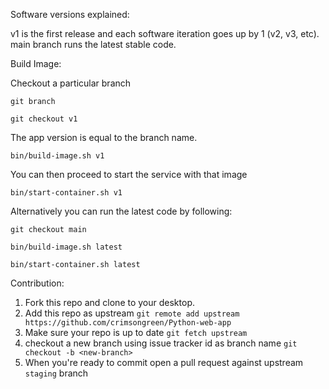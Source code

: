Software versions explained:

v1 is the first release and each software iteration goes up
by 1 (v2, v3, etc). main branch runs the latest stable code.

Build Image:

Checkout a particular branch

`git branch`

`git checkout v1`

The app version is equal to the branch name. 

`bin/build-image.sh v1`   

You can then proceed to start the service with that image

`bin/start-container.sh v1`

Alternatively you can run the latest code by following:

`git checkout main`

`bin/build-image.sh latest`

`bin/start-container.sh latest`


Contribution:
1. Fork this repo and clone to your desktop.
2. Add this repo as upstream
`git remote add upstream https://github.com/crimsongreen/Python-web-app`
3. Make sure your repo is up to date
`git fetch upstream`
4. checkout a new branch using issue tracker id as branch name
`git checkout -b <new-branch>`
5. When you're ready to commit
open a pull request against upstream `staging` branch

